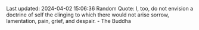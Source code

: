 Last updated: 2024-04-02 15:06:36
Random Quote: I, too, do not envision a doctrine of self the clinging to which there would not arise sorrow, lamentation, pain, grief, and despair. - The Buddha